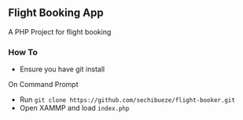 ## Flight Booking App

A PHP Project for flight booking

### How To
- Ensure you have git install

On Command Prompt
- Run `git clone https://github.com/sechibueze/flight-booker.git`
- Open XAMMP and load `index.php`
